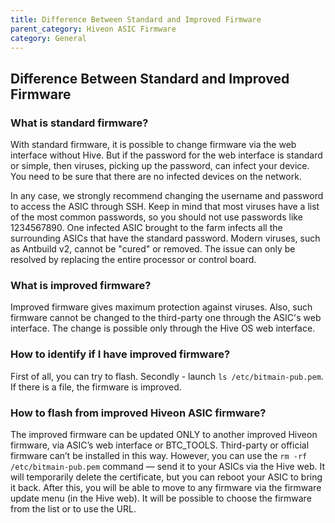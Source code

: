 ```yaml
---
title: Difference Between Standard and Improved Firmware
parent_category: Hiveon ASIC Firmware
category: General
---
```


## Difference Between Standard and Improved Firmware
### What is standard firmware?
With standard firmware, it is possible to change firmware via the web interface without Hive. But if the password for the web interface is standard or simple, then viruses, picking up the password, can infect your device. You need to be sure that there are no infected devices on the network.

In any case, we strongly recommend changing the username and password to access the ASIC through SSH. Keep in mind that most viruses have a list of the most common passwords, so you should not use passwords like 1234567890. One infected ASIC brought to the farm infects all the surrounding ASICs that have the standard password. Modern viruses, such as Antbuild v2, cannot be "cured" or removed. The issue can only be resolved by replacing the entire processor or control board.

### What is  improved firmware?
Improved firmware gives maximum protection against viruses.
Also, such firmware cannot be changed to the third-party one through the ASIC's web interface. The change is possible only through the Hive OS web interface.

### How to identify if I have improved firmware?
First of all, you can try to flash. Secondly - launch `ls /etc/bitmain-pub.pem`. If there is a file, the firmware is improved.

### How to flash from improved Hiveon ASIC firmware?
The improved firmware can be updated ONLY to another improved Hiveon firmware, via ASIC’s web interface or BTC_TOOLS. Third-party or official firmware can’t be installed in this way. However, you can use the `rm -rf /etc/bitmain-pub.pem` command — send it to your ASICs via the Hive web. It will temporarily delete the certificate, but you can reboot your ASIC to bring it back. After this, you will be able to move to any firmware via the firmware update menu (in the Hive web). It will be possible to choose the firmware from the list or to use the URL.
